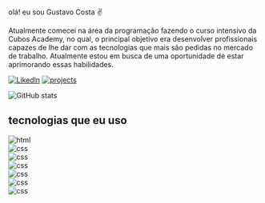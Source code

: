
olá! eu sou Gustavo Costa ✌️

Atualmente comecei na área da programação fazendo o curso intensivo da Cubos Academy, no qual, o principal objetivo era desenvolver profissionais capazes de lhe dar com as tecnologias que mais são pedidas no mercado de trabalho.
Atualmente estou em busca de uma oportunidade de estar aprimorando essas habilidades.


[![Likedln](https://img.shields.io/badge/LinkedIn-0077B5?style=for-the-badge&logo=linkedin&logoColor=white)](https://www.linkedin.com/in/gustavo-costa-9a1318225?lipi=urn%3Ali%3Apage%3Ad_flagship3_profile_view_base_contact_details%3Ba1RWc64XRCW%2F9qCroZ41Yw%3D%3D)
[![projects](https://img.shields.io/badge/website-000000?style=for-the-badge&logo=About.me&logoColor=white)](https://cubos-crm.netlify.app/)


![ GitHub stats](https://github-readme-stats.vercel.app/api?username=ZetsuBranco&show_icons=true&theme=dracula)

## tecnologias que eu uso

<div style='display: inline_block'>
<img align='center' alt="html" src="https://img.shields.io/badge/HTML-239120?style=for-the-badge&logo=html5&logoColor=white"></img>
</div><div style='display: inline_block'><img align='center' alt="css" src="https://img.shields.io/badge/CSS-239120?&style=for-the-badge&logo=css3&logoColor=white"></img>
</div><div style='display: inline_block'><img align='center' alt="css" src="https://img.shields.io/badge/JavaScript-F7DF1E?style=for-the-badge&logo=javascript&logoColor=black"><img>
</div><div style='display: inline_block'><img align='center' alt="css" src="https://img.shields.io/badge/Node.js-43853D?style=for-the-badge&logo=node.js&logoColor=white"></img>
</div><div style='display: inline_block'><img align='center' alt="css" src="https://img.shields.io/badge/React-20232A?style=for-the-badge&logo=react&logoColor=61DAFB"></img>
</div>
</div><div style='display: inline_block'><img align='center' alt="css" src="https://img.shields.io/badge/Material--UI-0081CB?style=for-the-badge&logo=material-ui&logoColor=white"></img>
</div><div style='display: inline_block'><img align='center' alt="css" src="https://img.shields.io/badge/json%20web%20tokens-323330?style=for-the-badge&logo=json-web-tokens&logoColor=pink"></img>
</div></br>

 
 

